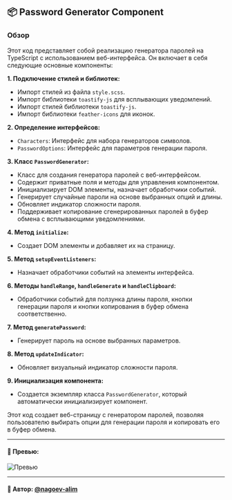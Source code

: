 ## 📦 Password Generator Component

### Обзор
Этот код представляет собой реализацию генератора паролей на TypeScript с использованием веб-интерфейса. Он включает в себя следующие основные компоненты:

**1. Подключение стилей и библиотек:**

  - Импорт стилей из файла `style.scss`.
  - Импорт библиотеки `toastify-js` для всплывающих уведомлений.
  - Импорт стилей библиотеки `toastify-js`.
  - Импорт библиотеки `feather-icons` для иконок.

**2. Определение интерфейсов:**

  - `Characters`: Интерфейс для набора генераторов символов.
  - `PasswordOptions`: Интерфейс для параметров генерации пароля.

**3. Класс `PasswordGenerator`:**

  - Класс для создания генератора паролей с веб-интерфейсом.
  - Содержит приватные поля и методы для управления компонентом.
  - Инициализирует DOM элементы, назначает обработчики событий.
  - Генерирует случайные пароли на основе выбранных опций и длины.
  - Обновляет индикатор сложности пароля.
  - Поддерживает копирование сгенерированных паролей в буфер обмена с всплывающими уведомлениями.

**4. Метод `initialize`:**

  - Создает DOM элементы и добавляет их на страницу.

**5. Метод `setupEventListeners`:**

  - Назначает обработчики событий на элементы интерфейса.

**6. Методы `handleRange`, `handleGenerate` и `handleClipboard`:**

  - Обработчики событий для ползунка длины пароля, кнопки генерации пароля и кнопки копирования в буфер обмена соответственно.

**7. Метод `generatePassword`:**

  - Генерирует пароль на основе выбранных параметров.

**8. Метод `updateIndicator`:**

  - Обновляет визуальный индикатор сложности пароля.

**9. Инициализация компонента:**

  - Создается экземпляр класса `PasswordGenerator`, который автоматически инициализирует компонент.

Этот код создает веб-страницу с генератором паролей, позволяя пользователю выбирать опции для генерации пароля и копировать его в буфер обмена.


---

#### 🌄 Превью:

![Превью](https://lh3.googleusercontent.com/drive-viewer/AITFw-zONfs_iDuDF3xJPWXzScMj-Y3uofEsAnlIkPtRggAIu37jyU1qDMtLbGlmwgq0TJT02-VE5NbyDqCJ_8JA3vnCU0yy=s1600)


-----

#### 🙌 Автор: [@nagoev-alim](https://github.com/nagoev-alim)

